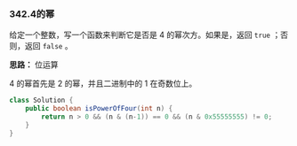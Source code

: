 ### 342.4的幂

给定一个整数，写一个函数来判断它是否是 4 的幂次方。如果是，返回 `true` ；否则，返回 `false` 。

**思路：** 位运算

4 的幂首先是 2 的幂，并且二进制中的 1 在奇数位上。

``` java
class Solution {
    public boolean isPowerOfFour(int n) {
        return n > 0 && (n & (n-1)) == 0 && (n & 0x55555555) != 0;
    }
}
```

